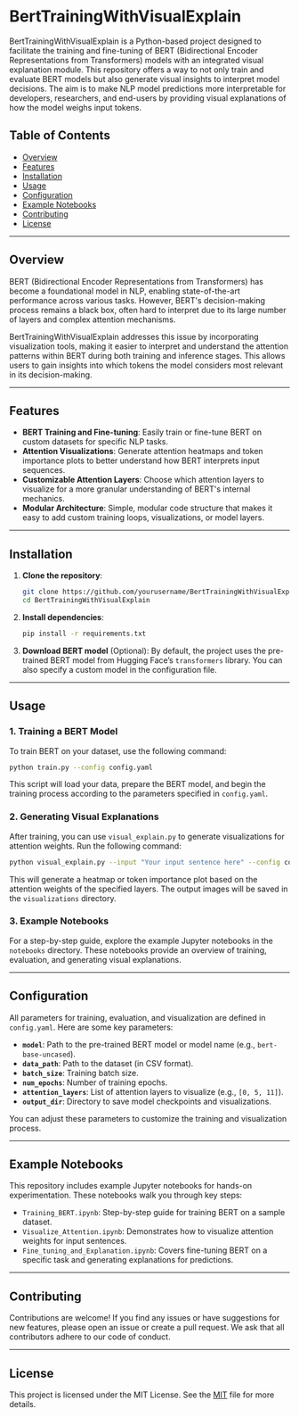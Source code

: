 # BertTrainingWithVisualExplain

BertTrainingWithVisualExplain is a Python-based project designed to facilitate the training and fine-tuning of BERT (Bidirectional Encoder Representations from Transformers) models with an integrated visual explanation module. This repository offers a way to not only train and evaluate BERT models but also generate visual insights to interpret model decisions. The aim is to make NLP model predictions more interpretable for developers, researchers, and end-users by providing visual explanations of how the model weighs input tokens.

## Table of Contents

- [Overview](#overview)
- [Features](#features)
- [Installation](#installation)
- [Usage](#usage)
- [Configuration](#configuration)
- [Example Notebooks](#example-notebooks)
- [Contributing](#contributing)
- [License](#license)

---

## Overview

BERT (Bidirectional Encoder Representations from Transformers) has become a foundational model in NLP, enabling state-of-the-art performance across various tasks. However, BERT's decision-making process remains a black box, often hard to interpret due to its large number of layers and complex attention mechanisms.

BertTrainingWithVisualExplain addresses this issue by incorporating visualization tools, making it easier to interpret and understand the attention patterns within BERT during both training and inference stages. This allows users to gain insights into which tokens the model considers most relevant in its decision-making.

---

## Features

- **BERT Training and Fine-tuning**: Easily train or fine-tune BERT on custom datasets for specific NLP tasks.
- **Attention Visualizations**: Generate attention heatmaps and token importance plots to better understand how BERT interprets input sequences.
- **Customizable Attention Layers**: Choose which attention layers to visualize for a more granular understanding of BERT's internal mechanics.
- **Modular Architecture**: Simple, modular code structure that makes it easy to add custom training loops, visualizations, or model layers.

---

## Installation

1. **Clone the repository**:

   ```bash
   git clone https://github.com/yourusername/BertTrainingWithVisualExplain.git
   cd BertTrainingWithVisualExplain
   ```

2. **Install dependencies**:

   ```bash
   pip install -r requirements.txt
   ```

3. **Download BERT model** (Optional): By default, the project uses the pre-trained BERT model from Hugging Face’s `transformers` library. You can also specify a custom model in the configuration file.

---

## Usage

### 1. Training a BERT Model

To train BERT on your dataset, use the following command:

```bash
python train.py --config config.yaml
```

This script will load your data, prepare the BERT model, and begin the training process according to the parameters specified in `config.yaml`.

### 2. Generating Visual Explanations

After training, you can use `visual_explain.py` to generate visualizations for attention weights. Run the following command:

```bash
python visual_explain.py --input "Your input sentence here" --config config.yaml
```

This will generate a heatmap or token importance plot based on the attention weights of the specified layers. The output images will be saved in the `visualizations` directory.

### 3. Example Notebooks

For a step-by-step guide, explore the example Jupyter notebooks in the `notebooks` directory. These notebooks provide an overview of training, evaluation, and generating visual explanations.

---

## Configuration

All parameters for training, evaluation, and visualization are defined in `config.yaml`. Here are some key parameters:

- **`model`**: Path to the pre-trained BERT model or model name (e.g., `bert-base-uncased`).
- **`data_path`**: Path to the dataset (in CSV format).
- **`batch_size`**: Training batch size.
- **`num_epochs`**: Number of training epochs.
- **`attention_layers`**: List of attention layers to visualize (e.g., `[0, 5, 11]`).
- **`output_dir`**: Directory to save model checkpoints and visualizations.

You can adjust these parameters to customize the training and visualization process.

---

## Example Notebooks

This repository includes example Jupyter notebooks for hands-on experimentation. These notebooks walk you through key steps:

- `Training_BERT.ipynb`: Step-by-step guide for training BERT on a sample dataset.
- `Visualize_Attention.ipynb`: Demonstrates how to visualize attention weights for input sentences.
- `Fine_tuning_and_Explanation.ipynb`: Covers fine-tuning BERT on a specific task and generating explanations for predictions.

---

## Contributing

Contributions are welcome! If you find any issues or have suggestions for new features, please open an issue or create a pull request. We ask that all contributors adhere to our code of conduct.

---

## License

This project is licensed under the MIT License. See the [MIT](LICENSE) file for more details.
